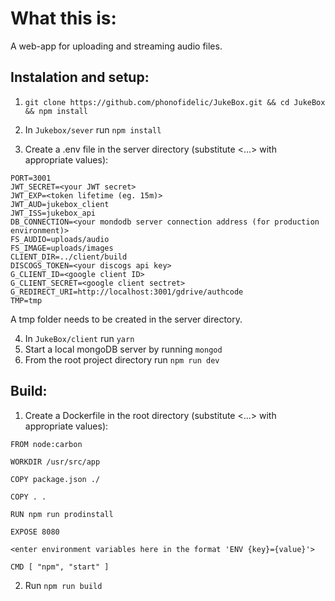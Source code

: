 # What this is:
A web-app for uploading and streaming audio files.

## Instalation and setup:
1. `git clone https://github.com/phonofidelic/JukeBox.git && cd JukeBox && npm install`

2. In `Jukebox/sever` run `npm install`
3. Create a .env file in the server directory (substitute <...> with appropriate values):
```
PORT=3001
JWT_SECRET=<your JWT secret>
JWT_EXP=<token lifetime (eg. 15m)>
JWT_AUD=jukebox_client
JWT_ISS=jukebox_api
DB_CONNECTION=<your mondodb server connection address (for production environment)>
FS_AUDIO=uploads/audio
FS_IMAGE=uploads/images
CLIENT_DIR=../client/build
DISCOGS_TOKEN=<your discogs api key>
G_CLIENT_ID=<google client ID>
G_CLIENT_SECRET=<google client sectret>
G_REDIRECT_URI=http://localhost:3001/gdrive/authcode
TMP=tmp
```
A tmp folder needs to be created in the server directory.

4. In `JukeBox/client` run `yarn`
5. Start a local mongoDB server by running `mongod`
6. From the root project directory run `npm run dev`

## Build:
1. Create a Dockerfile in the root directory (substitute <...> with appropriate values):
```
FROM node:carbon

WORKDIR /usr/src/app

COPY package.json ./

COPY . .

RUN npm run prodinstall

EXPOSE 8080

<enter environment variables here in the format 'ENV {key}={value}'>

CMD [ "npm", "start" ]
```

2. Run `npm run build`